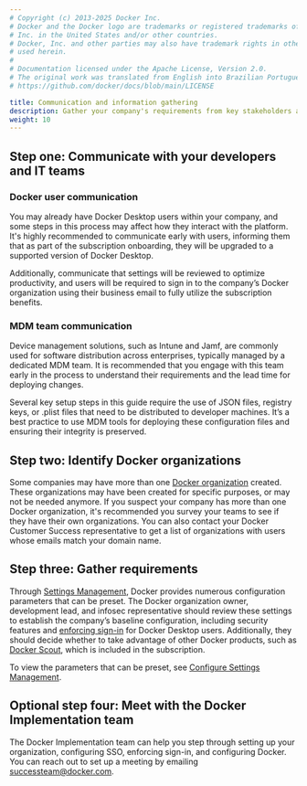 ```yaml
---
# Copyright (c) 2013-2025 Docker Inc.
# Docker and the Docker logo are trademarks or registered trademarks of Docker,
# Inc. in the United States and/or other countries.
# Docker, Inc. and other parties may also have trademark rights in other terms
# used herein.
#
# Documentation licensed under the Apache License, Version 2.0.
# The original work was translated from English into Brazilian Portuguese.
# https://github.com/docker/docs/blob/main/LICENSE

title: Communication and information gathering
description: Gather your company's requirements from key stakeholders and communicate to your developers.
weight: 10
---
```

## Step one: Communicate with your developers and IT teams

### Docker user communication

You may already have Docker Desktop users within your company, and some steps in this process may affect how they interact with the platform. It's highly recommended to communicate early with users, informing them that as part of the subscription onboarding, they will be upgraded to a supported version of Docker Desktop.

Additionally, communicate that settings will be reviewed to optimize productivity, and users will be required to sign in to the company’s Docker organization using their business email to fully utilize the subscription benefits.

### MDM team communication

Device management solutions, such as Intune and Jamf, are commonly used for software distribution across enterprises, typically managed by a dedicated MDM team. It is recommended that you engage with this team early in the process to understand their requirements and the lead time for deploying changes.

Several key setup steps in this guide require the use of JSON files, registry keys, or .plist files that need to be distributed to developer machines. It’s a best practice to use MDM tools for deploying these configuration files and ensuring their integrity is preserved.

## Step two: Identify Docker organizations

Some companies may have more than one [Docker organization](/manuals/admin/organization/_index.md) created. These organizations may have been created for specific purposes, or may not be needed anymore. If you suspect your company has more than one Docker organization, it's recommended you survey your teams to see if they have their own organizations. You can also contact your Docker Customer Success representative to get a list of organizations with users whose emails match your domain name.

## Step three: Gather requirements

Through [Settings Management](/manuals/security/for-admins/hardened-desktop/settings-management/_index.md), Docker provides numerous configuration parameters that can be preset. The Docker organization owner, development lead, and infosec representative should review these settings to establish the company’s baseline configuration, including security features and [enforcing sign-in](/manuals/security/for-admins/enforce-sign-in/_index.md) for Docker Desktop users. Additionally, they should decide whether to take advantage of other Docker products, such as [Docker Scout](/manuals/scout/_index.md), which is included in the subscription.

To view the parameters that can be preset, see [Configure Settings Management](/manuals/security/for-admins/hardened-desktop/settings-management/configure-json-file.md#step-two-configure-the-settings-you-want-to-lock-in).

## Optional step four: Meet with the Docker Implementation team

The Docker Implementation team can help you step through setting up your organization, configuring SSO, enforcing sign-in, and configuring Docker. You can reach out to set up a meeting by emailing successteam@docker.com.
